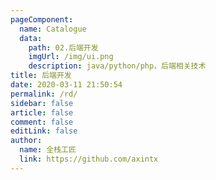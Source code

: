 ```yaml
---
pageComponent: 
  name: Catalogue
  data: 
    path: 02.后端开发
    imgUrl: /img/ui.png
    description: java/python/php，后端相关技术
title: 后端开发
date: 2020-03-11 21:50:54
permalink: /rd/
sidebar: false
article: false
comment: false
editLink: false
author: 
  name: 全栈工匠
  link: https://github.com/axintx
---
```

